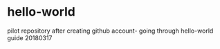 # hello-world
pilot repository after creating github account- going through hello-world guide 20180317
